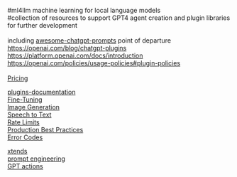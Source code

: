 #ml4llm machine learning for local language models<br />
#collection of resources to support GPT4 agent creation and plugin libraries for further development<br />
<br />
including <a href="https://github.com/gpt4plugins/awesome-chatgpt-prompts">awesome-chatgpt-prompts</a> point of departure<br />
https://openai.com/blog/chatgpt-plugins<br />
https://platform.openai.com/docs/introduction<br />
https://openai.com/policies/usage-policies#plugin-policies<br /><br />
<a href="https://openai.com/pricing">Pricing</a><br />

<a href="https://platform.openai.com/docs/plugins/introduction">plugins-documentation</a><br />
<a href="https://platform.openai.com/docs/guides/fine-tuning">Fine-Tuning</a><br />
<a href="https://platform.openai.com/docs/guides/images/usage">Image Generation</a><br />
<a href="https://platform.openai.com/docs/guides/speech-to-text">Speech to Text</a><br />
<a href="https://platform.openai.com/docs/guides/rate-limits/overview">Rate Limits</a><br />
<a href="https://platform.openai.com/docs/guides/production-best-practices">Production Best Practices</a><br />
<a href="https://platform.openai.com/docs/guides/error-codes">Error Codes</a><br />

<a href="https://github.com/xtends">xtends</a><br />
<a href="https://platform.openai.com/docs/guides/prompt-engineering">prompt engineering</a><br />
<a href="https://platform.openai.com/docs/actions">GPT actions</a><br />
